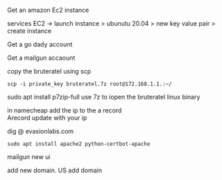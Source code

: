 Get an amazon Ec2 instance

services EC2 -> launch instance > ubunutu 20.04 > new key value pair > create instance

Get a go dady account

Get a mailgun accaount

copy the bruteratel using scp

`scp -i private_key bruteratel.7z root@172.168.1.1.:~/`

sudo apt install p7zip-full
use 7z to iopen the bruteratel linux binary

in namecheap
add the ip to the a record  
Arecord update with your ip

dig @ evasionlabs.com


`sudo apt install apache2 python-certbot-apache`

mailgun new ui

add new domain. US add domain

